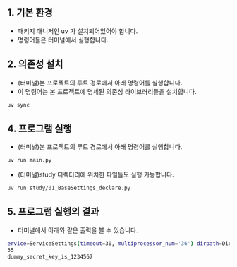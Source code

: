
## 1. 기본 환경  

- 패키지 매니저인 uv 가 설치되어있어야 합니다.  
- 명령어들은 터미널에서 실행합니다.  

## 2. 의존성 설치  

- (터미널)본 프로젝트의 루트 경로에서 아래 명령어를 실행합니다.  
- 이 명령어는 본 프로젝트에 명세된 의존성 라이브러리들을 설치합니다.  

```bash
uv sync
```

## 4. 프로그램 실행  

- (터미널)본 프로젝트의 루트 경로에서 아래 명령어를 실행합니다.  

```bash
uv run main.py
```

- (터미널)study 디렉터리에 위치한 파일들도 실행 가능합니다.    

```bash
uv run study/01_BaseSettings_declare.py
```

## 5. 프로그램 실행의 결과  

- 터미널에서 아래와 같은 출력을 볼 수 있습니다.  

```bash
ervice=ServiceSettings(timeout=30, multiprocessor_num='36') dirpath=DirPathSettings(data_path='dataaa', artifact_path='artifactssss', log_path='logssss') logging=LoggingSettings(expire_day='10000', log_level='ERROR') dummy_secret='dummy_secret_key_is_1234567'
35
dummy_secret_key_is_1234567
```